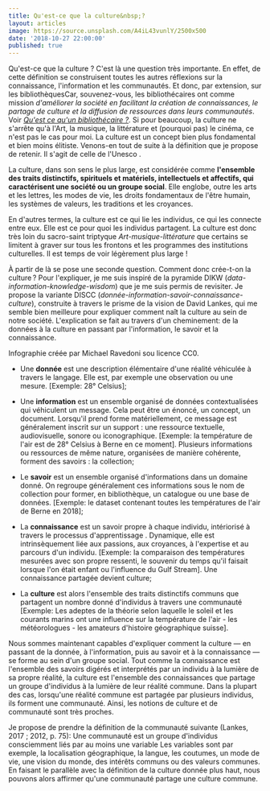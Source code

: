 ```yaml
---
title: Qu'est-ce que la culture&nbsp;?
layout: articles
image: https://source.unsplash.com/A4iL43vunlY/2500x500
date: '2018-10-27 22:00:00'
published: true
---
```


Qu'est-ce que la culture ? C'est là une question très importante. En effet, de cette définition se construisent toutes les autres réflexions sur la connaissance, l'information et les communautés. Et donc, par extension, sur les bibliothèques<at-note>Car, souvenez-vous, les bibliothécaires ont comme mission <i>d'améliorer la société en facilitant la création de connaissances, le partage de culture et la diffusion de ressources dans leurs communautés</i>. <at-callout>Voir <i><a href="{{ site.url }}{% link _articles/qu-est-ce-qu-un-bibliothecaire.md %}">Qu'est ce qu'un bibliothécaire&nbsp;?</a></i></at-callout></at-note>. Si pour beaucoup, la culture ne s'arrête qu'à l'Art, la musique, la littérature et (pourquoi pas) le cinéma, ce n'est pas le cas pour moi. La culture est un concept bien plus fondamental et bien moins élitiste. Venons-en tout de suite à la définition que je propose de retenir. Il s'agit de celle de l'Unesco <at-reference creator="Unesco" date="1982" title="Déclaration de Mexico sur les politiques culturelles" publisher="Conférence mondiale sur les politiques culturelles, Mexico City, 26 juillet - 6 août 1982" url="http://archive.wikiwix.com/cache/?url=http%3A%2F%2Fportal.unesco.org%2Fculture%2Ffr%2Ffiles%2F12762%2F11295422481mexico_fr.pdf%2Fmexico_fr.pdf"></at-reference>.

<at-block type="definition" heading="Culture">La culture, dans son sens le plus large, est considérée comme <strong>l'ensemble des traits distinctifs, spirituels et matériels, intellectuels et affectifs, qui caractérisent une société ou un groupe social</strong>. Elle englobe, outre les arts et les lettres, les modes de vie, les droits fondamentaux de l'être humain, les systèmes de valeurs, les traditions et les croyances.</at-block>

En d'autres termes, la culture est ce qui lie les individus, ce qui les connecte entre eux. Elle est ce pour quoi les individus partagent. La culture est donc très loin du sacro-saint triptyque <i>Art-musique-littérature</i> que certains se limitent à graver sur tous les frontons et les programmes des institutions culturelles. Il est temps de voir légèrement plus large !

À partir de là se pose une seconde question. Comment donc crée-t-on la culture ? Pour l'expliquer, je me suis inspiré de la pyramide DIKW (<i>data-information-knowledge-wisdom</i>) <at-reference language="en"  title="The wisdom hierarchy: representations of the DIKW hierarchy" creator="Jennifer Rowley" date="2007" publisher="Journal of Information Science" pages="163-180" volume="33" issue="2" issn="0165-5515" doi="10.1177/0165551506070706" url="http://journals.sagepub.com/doi/10.1177/0165551506070706" itemType="journalArticle"></at-reference> que je me suis permis de revisiter. Je propose la variante DISCC (<i>donnée-information-savoir-connaissance-culture</i>), construite à travers le prisme de la vision de David Lankes, qui me semble bien meilleure pour expliquer comment naît la culture au sein de notre société. L'explication se fait au travers d'un cheminement: de la données à la culture en passant par l'information, le savoir et la connaissance.

<at-figure src="/images/donnee-culture.png" caption="De l'information à la culture : donnée-information-savoir-connaissance-culture (DISCC).">Infographie créée par Michael Ravedoni sou licence CC0.</at-figure>

- Une **donnée** est une description élémentaire d'une réalité véhiculée à travers le langage. Elle est, par exemple une observation ou une mesure. [Exemple: 28° Celsius];

- Une **information** est un ensemble organisé de données contextualisées qui véhiculent un message. Cela peut être un énoncé, un concept, un document. Lorsqu'il prend forme matériellement, ce message est généralement inscrit sur un support : une ressource textuelle, audiovisuelle, sonore ou iconographique. [Exemple: la température de l'air est de 28° Celsius à Berne en ce moment]. Plusieurs informations ou ressources de même nature, organisées de manière cohérente, forment des savoirs : la collection;

- Le **savoir** est un ensemble organisé d'informations dans un domaine donné. On regroupe généralement ces informations sous le nom de collection pour former, en bibliothèque, un catalogue ou une base de données. [Exemple: le dataset contenant toutes les températures de l'air de Berne en 2018];

- La **connaissance** est un savoir propre à chaque individu, intériorisé à travers le processus d'apprentissage <at-reference creator="Florence Meichel" date="2009" title="Distinguer Savoir et Connaissance" publisher="Le blogue de Florence Meichel" url="https://florencemeichel.blogspot.com/2009/11/distinguer-savoir-et-connaissance.html"></at-reference>. Dynamique, elle est intrinsèquement liée aux passions, aux croyances, à l'expertise et au parcours d'un individu. [Exemple: la comparaison des températures mesurées avec son propre ressenti, le souvenir du temps qu'il faisait lorsque l'on était enfant ou l'influence du Gulf Stream]. Une connaissance partagée devient culture;

- La **culture** est alors l'ensemble des traits distinctifs communs que partagent un nombre donné d'individus à travers une communauté [Exemple: Les adeptes de la théorie selon laquelle le soleil et les courants marins ont une influence sur la température de l'air - les météorologues - les amateurs d'histoire géographique suisse].

Nous sommes maintenant capables d'expliquer comment la culture — en passant de la donnée, à l'information, puis au savoir et à la connaissance — se forme au sein d'un groupe social. Tout comme la connaissance est l'ensemble des savoirs digérés et interprétés par un individu à la lumière de sa propre réalité, la culture est l'ensemble des connaissances que partage un groupe d'individus à la lumière de leur réalité commune. Dans la plupart des cas, lorsqu'une réalité commune est partagée par plusieurs individus, ils forment une communauté. Ainsi, les notions de culture et de communauté sont très proches.

Je propose de prendre la définition de la communauté suivante (Lankes, 2017 ; 2012, p. 75):
<at-block type="definition" heading="Communauté">Une communauté est un groupe d'individus consciemment liés par au moins une variable</at-block>
Les variables sont par exemple, la localisation géographique, la langue, les coutumes, un mode de vie, une vision du monde, des intérêts communs ou des valeurs communes. En faisant le parallèle avec la définition de la culture donnée plus haut, nous pouvons alors affirmer qu'une communauté partage une culture commune.
